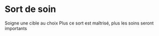 # Sort de soin

Soigne une cible au choix
Plus ce sort est maîtrisé, plus les soins seront importants


